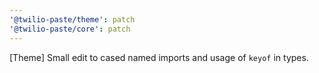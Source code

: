 ```yaml
---
'@twilio-paste/theme': patch
'@twilio-paste/core': patch
---
```


[Theme] Small edit to cased named imports and usage of `keyof` in types.
